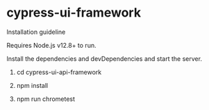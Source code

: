 # cypress-ui-framework

Installation guideline

Requires Node.js v12.8+ to run.

Install the dependencies and devDependencies and start the server.

1) cd cypress-ui-api-framework

2) npm install 

3) npm run chrometest


